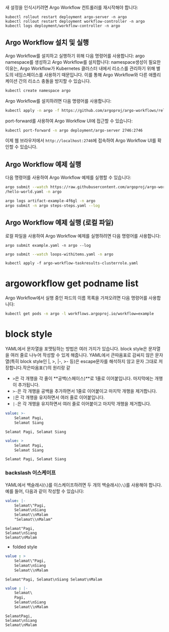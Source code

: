 새 설정을 인식시키려면 Argo Workflow 컨트롤러를 재시작해야 합니다:
```
kubectl rollout restart deployment argo-server -n argo
kubectl rollout restart deployment workflow-controller -n argo
kubectl logs deployment/workflow-controller -n argo
```

## Argo Workflow 설치 및 실행
Argo Workflow를 설치하고 실행하기 위해 다음 명령어를 사용합니다:
argo namespace를 생성하고 Argo Workflow를 설치합니다:
namespace생성이 필요한 이유는, Argo Workflow가 Kubernetes 클러스터 내에서 리소스를 관리하기 위해 별도의 네임스페이스를 사용하기 때문입니다. 이를 통해 Argo Workflow와 다른 애플리케이션 간의 리소스 충돌을 방지할 수 있습니다.
```bash
kubectl create namespace argo
```
Argo Workflow를 설치하려면 다음 명령어를 사용합니다:
```bash
kubectl apply -n argo -f https://github.com/argoproj/argo-workflows/releases/latest/download/install.yaml
```

port-forward를 사용하여 Argo Workflow UI에 접근할 수 있습니다:
```bash
kubectl port-forward -n argo deployment/argo-server 2746:2746
```
이제 웹 브라우저에서 `http://localhost:2746`에 접속하여 Argo Workflow UI를 확인할 수 있습니다.

## Argo Workflow 예제 실행
다음 명령어를 사용하여 Argo Workflow 예제를 실행할 수 있습니다:
```bash
argo submit --watch https://raw.githubusercontent.com/argoproj/argo-workflows/master/examples
/hello-world.yaml -n argo

argo logs artifact-example-4f6gl -n argo
argo submit -n argo steps-steps.yaml --log

```
## Argo Workflow 예제 실행 (로컬 파일)
로컬 파일을 사용하여 Argo Workflow 예제를 실행하려면 다음 명령어를
사용합니다:

`argo submit example.yaml -n argo --log`

```bash
argo submit --watch loops-withitems.yaml -n argo
```


```
kubectl apply -f argo-workflow-taskresults-clusterrole.yaml
```


# argoworkflow get podname list
Argo Workflow에서 실행 중인 파드의 이름 목록을 가져오려면 다음 명령어를 사용합니다:
```bash
kubectl get pods -n argo -l workflows.argoproj.io/workflow=example
```

# block style
YAML에서 문자열을 포맷팅하는 방법은 여러 가지가 있습니다. block style은 문자열을 여러 줄로 나누어 작성할 수 있게 해줍니다. YAML에서 큰따옴표로 감싸지 않은 문자열(특히 block style인 |, >, |-, >- 등)은 escape문자를 해석하지 않고 문자 그대로 저장합니다.작은따옴표(')의 원리랑 같
 - `>`은 각 개행을 각 줄이 **공백(스페이스)**로 1줄로 이어붙입니다. 마지막에는 개행이 추가됩니다.
 - `>-`은 각 개행을 공백을 추가하면서 1줄로 이어붙이고 마지막 개행을 제거합니다.
 - `|`은 각 개행을 유지하면서 여러 줄로 이어붙입니다.
 - `|-`은 각 개행을 유지하면서 여러 줄로 이어붙이고 마지막 개행을 제거합니다.
```yaml
value: >-
    Selamat Pagi,
    Selamat Siang
```

```text
Selamat Pagi, Selamat Siang
```


```yaml
value: >
    Selamat Pagi,
    Selamat Siang
```

```text
Selamat Pagi, Selamat Siang

```
### backslash 이스케이프
YAML에서 백슬래시(`\`)를 이스케이프하려면 두 개의 백슬래시(`\\`)를 사용해야 합니다. 예를 들어, 다음과 같이 작성할 수 있습니다:
```yaml
value: |-
    Selamat\"Pagi,
    Selamat\nSiang
    Selamat\\nMalam
    "Selamat\\nMalam"
```

```text
Selamat"Pagi, 
Selamat\nSiang
Selamat\nMalam
```

- folded style
```yaml
value : >
    Selamat\"Pagi,
    Selamat\nSiang
    Selamat\\nMalam
```

```text
Selamat"Pagi, Selamat\nSiang Selamat\nMalam
```



```yaml
value : |-
    Selamat\
    Pagi,
    Selamat\nSiang
    Selamat\\nMalam
```
```test
SelamatPagi,
Selamat\nSiang
Selamat\nMalam
```